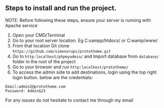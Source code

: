 ## Steps to install and run the project.
NOTE: Before following these steps, ensure your server is running with Apache service

1. Open your CMD/Terminal
2. Go to your root server location. Eg C:xampp/htdocs/ or C:wamp/www/
3. From that location Git clone ```https://github.com/simonorups/prototheme.git```
4. Go to ```http:localhost/phpmyadmin/``` and Import database from ```database/``` folder in the root of the project
5. Go to your browser and run ```http:localhost/prototheme/```
6. To access the admin side to add destinations, login using the top right login button.
below are the credentials:

```
Email:admin2@prototheme.com
Password: Admin$23
```

For any issues do not hesitate to contact me through my email
